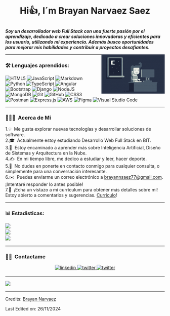 # <p align="center">Hi👍, I´m Brayan Narvaez Saez</p>

***Soy un desarrollador web Full Stack con una fuerte pasión por el aprendizaje, dedicado a crear soluciones innovadoras y eficientes para los usuario, utilizando mi experiencia. Además busco oportunidades para mejorar mis habilidades y contribuir a proyectos desafiantes.***

<img alt="Night Coding" width= 200px  src="https://raw.githubusercontent.com/AVS1508/AVS1508/master/assets/Night-Coding.gif" align="right"/>


---

### 🛠 **Lenguajes aprendidos:**

![HTML5](https://img.shields.io/badge/html5-%23E34F26.svg?style=plastic&logo=html5&logoColor=white) ![JavaScript](https://img.shields.io/badge/javascript-%23323330.svg?style=plastic&logo=javascript&logoColor=%23F7DF1E) ![Markdown](https://img.shields.io/badge/markdown-%23000000.svg?style=plastic&logo=markdown&logoColor=white) ![Python](https://img.shields.io/badge/python-3670A0?style=plastic&logo=python&logoColor=ffdd54) ![TypeScript](https://img.shields.io/badge/typescript-%23007ACC.svg?style=plastic&logo=typescript&logoColor=white) ![Angular](https://img.shields.io/badge/angular-%23DD0031.svg?style=plastic&logo=angular&logoColor=white) ![Bootstrap](https://img.shields.io/badge/bootstrap-%238511FA.svg?style=plastic&logo=bootstrap&logoColor=white) ![Django](https://img.shields.io/badge/django-%23092E20.svg?style=plastic&logo=django&logoColor=white) ![NodeJS](https://img.shields.io/badge/node.js-6DA55F?style=plastic&logo=node.js&logoColor=white)  ![MongoDB](https://img.shields.io/badge/MongoDB-%234ea94b.svg?style=plastic&logo=mongodb&logoColor=white)  ![Git](https://img.shields.io/badge/git-%23F05033.svg?style=plastic&logo=git&logoColor=white) ![GitHub](https://img.shields.io/badge/github-%23121011.svg?style=plastic&logo=github&logoColor=white)  ![CSS3](https://img.shields.io/badge/css3-%231572B6.svg?style=plastic&logo=css3&logoColor=white) ![Postman](https://img.shields.io/badge/Postman-FF6C37?style=plastic&logo=postman&logoColor=white) ![Express.js](https://img.shields.io/badge/express.js-%23404d59.svg?style=plastic&logo=express&logoColor=%2361DAFB) ![AWS](https://img.shields.io/badge/AWS-%23FF9900.svg?style=plastic&logo=amazon-aws&logoColor=white) ![Figma](https://img.shields.io/badge/figma-%23F24E1E.svg?style=plastic&logo=figma&logoColor=white)
![Visual Studio Code](https://img.shields.io/badge/-Visual%20Studio%20Code-05122A?style=flat&logo=visual-studio-code&logoColor=007ACC)&nbsp;



---

### 👨🏻‍💻 &nbsp;Acerca de Mi

1.💡 &nbsp;Me gusta explorar nuevas tecnologías y desarrollar soluciones de software.\
2.🎓 &nbsp;Actualmente estoy estudiando Desarrollo Web Full Stack en BIT.\
3.🌱 &nbsp;Estoy encaminado a aprender más sobre Inteligencia Artificial, Diseño de Sistemas y Arquitectura en la Nube.\
4.✍️ &nbsp;En mi tiempo libre, me dedico a estudiar y leer, hacer deporte.\
5.💬 &nbsp;No dudes en ponerte en contacto conmigo para cualquier consulta, o simplemente para una conversación interesante.\
6.✉️ &nbsp;Puedes enviarme un correo electrónico a brayannsaez77@gmail.com. ¡Intentaré responder lo antes posible!\
7.📄 &nbsp;¡Echa un vistazo a mi currículum  para obtener más detalles sobre mí! Estoy abierto a comentarios y sugerencias. [Currículo](https://www.linkedin.com/in/brayan-narvaez-2287871a6/)!

---
### 📊 Estadisticas:
![](https://github-readme-stats.vercel.app/api?username=BNarvaez&theme=dark&hide_border=false&include_all_commits=true&count_private=false)<br/>
![](https://github-readme-streak-stats.herokuapp.com/?user=BNarvaez&theme=dark&hide_border=false)<br/>
![](https://github-readme-stats.vercel.app/api/top-langs/?username=BNarvaez&theme=dark&hide_border=false&include_all_commits=true&count_private=false&layout=compact)


---

### 🤝🏻 &nbsp;Contactame

<p align="center">
<a href="https://www.linkedin.com/in/brayan-narvaez-2287871a6/" target="_blank">
<img src=https://img.shields.io/badge/linkedin-%2300acee.svg?color=405DE6&style=for-the-badge&logo=linkedin&logoColor=white alt=linkedin style="margin-bottom: 5px;" />
</a>
<a href="https://x.com/brayansaez77" target="_blank">
<img src=https://img.shields.io/badge/twitter-%2300acee.svg?color=1DA1F2&style=for-the-badge&logo=twitter&logoColor=white alt=twitter style="margin-bottom: 5px;" />
</a> 
<a href="https://discord.com/channels/@me" target="_blank">
<img src=https://img.shields.io/badge/Discord-%235865F2.svg?style=for-the-badge&logo=discord&logoColor=white alt=twitter style="margin-bottom: 5px;" />
</a> 
  

---

[![](https://visitcount.itsvg.in/api?id=BNarvaez&icon=0&color=0)](https://visitcount.itsvg.in)

---
</p> 

Credits: [Brayan Narvaez]( https://github.com/BNarvaez)

Last Edited on: 26/11/2024


